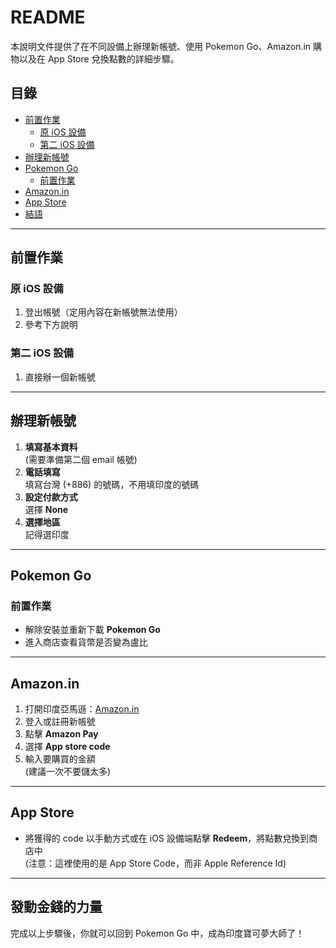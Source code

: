 # README

本說明文件提供了在不同設備上辦理新帳號、使用 Pokemon Go、Amazon.in 購物以及在 App Store 兌換點數的詳細步驟。

## 目錄
- [前置作業](#前置作業)
  - [原 iOS 設備](#原-ios-設備)
  - [第二 iOS 設備](#第二-ios-設備)
- [辦理新帳號](#辦理新帳號)
- [Pokemon Go](#pokemon-go)
  - [前置作業](#前置作業-1)
- [Amazon.in](#amazonin)
- [App Store](#app-store)
- [結語](#結語)

---

## 前置作業

### 原 iOS 設備
1. 登出帳號（定用內容在新帳號無法使用）
2. 參考下方說明

### 第二 iOS 設備
1. 直接辦一個新帳號

---

## 辦理新帳號
1. **填寫基本資料**  
   (需要準備第二個 email 帳號)
2. **電話填寫**  
   填寫台灣 (+886) 的號碼，不用填印度的號碼
3. **設定付款方式**  
   選擇 **None**
4. **選擇地區**  
   記得選印度

---

## Pokemon Go

### 前置作業
- 解除安裝並重新下載 **Pokemon Go**
- 進入商店查看貨幣是否變為盧比

---

## Amazon.in
1. 打開印度亞馬遜：[Amazon.in](https://www.amazon.in/ref=nav_logo)
2. 登入或註冊新帳號
3. 點擊 **Amazon Pay**
4. 選擇 **App store code**
5. 輸入要購買的金額  
   (建議一次不要儲太多)

---

## App Store
- 將獲得的 code 以手動方式或在 iOS 設備端點擊 **Redeem**，將點數兌換到商店中  
  (注意：這裡使用的是 App Store Code，而非 Apple Reference Id)

---

## 發動金錢的力量
完成以上步驟後，你就可以回到 Pokemon Go 中，成為印度寶可夢大師了！
